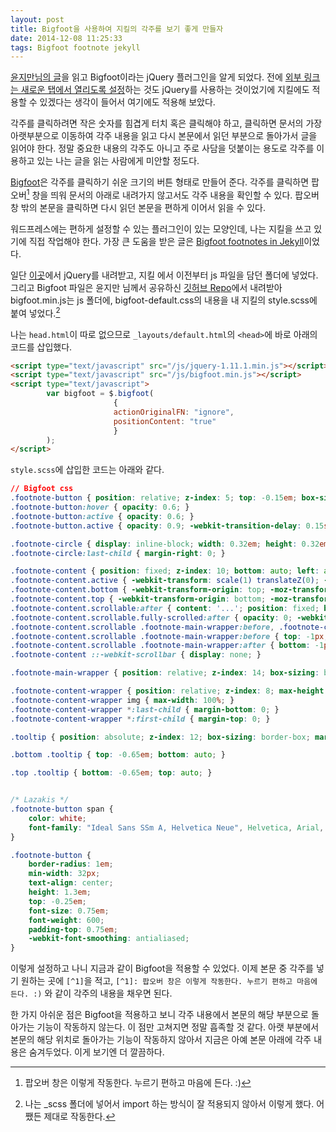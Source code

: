 ```yaml
---
layout: post
title: Bigfoot을 사용하여 지킬의 각주를 보기 좋게 만들자
date: 2014-12-08 11:25:33
tags: Bigfoot footnote jekyll
---
```

[윤지만님의 글](http://yoonjiman.net/2014/12/07/bigfoot/ "블로그의 각주를 멋지게 만들어 주는 Bigfoot - Yoon Jiman")을  읽고 Bigfoot이라는 jQuery 플러그인을 알게 되었다. 전에 [외부 링크는 새로운 탭에서 열리도록 설정](http://halryang.github.io/Open-external-link-in-new-tab/ "jquery를 이용해서 외부 링크를 새 탭에서 열기 :: 한량의 Jekyll 블로그")하는 것도 jQuery를 사용하는 것이었기에 지킬에도 적용할 수 있겠다는 생각이 들어서 여기에도 적용해 보았다.

각주를 클릭하려면 작은 숫자를 힘겹게 터치 혹은 클릭해야 하고, 클릭하면 문서의 가장 아랫부분으로 이동하여 각주 내용을 읽고 다시 본문에서 읽던 부분으로 돌아가서 글을 읽어야 한다. 정말 중요한 내용의 각주도 아니고 주로 사담을 덧붙이는 용도로 각주를 이용하고 있는 나는 글을 읽는 사람에게 미안할 정도다.

[Bigfoot](http://www.bigfootjs.com/ "bigfoot.js")은 각주를 클릭하기 쉬운 크기의 버튼 형태로 만들어 준다. 각주를 클릭하면 팝오버[^1] 창을 띄워 문서의 아래로 내려가지 않고서도 각주 내용을 확인할 수 있다. 팝오버 창 밖의 본문을 클릭하면 다시 읽던 본문을 편하게 이어서 읽을 수 있다.

워드프레스에는 편하게 설정할 수 있는 플러그인이 있는 모양인데, 나는 지킬을 쓰고 있기에 직접 작업해야 한다. 가장 큰 도움을 받은 글은 [Bigfoot footnotes in Jekyll](http://sherifsoliman.com/2014/11/07/Bigfoot%20in%20Jekyll/ "Bigfoot footnotes in Jekyll")이었다.

일단 [이곳](http://jquery.com/download/)에서 jQuery를 내려받고, 지킬 에서 이전부터 js 파일을 담던 폴더에 넣었다. 그리고 Bigfoot 파일은 윤지만 님께서 공유하신 [깃허브 Repo](https://gist.github.com/ilazakis/550767c780cc5a6d625e)에서 내려받아 bigfoot.min.js는 js 폴더에, bigfoot-default.css의 내용을 내 지킬의 style.scss에 붙여 넣었다.[^2]

나는 `head.html`이 따로 없으므로 `_layouts/default.html`의 `<head>`에 바로 아래의 코드를 삽입했다.

```html
<script type="text/javascript" src="/js/jquery-1.11.1.min.js"></script>
<script type="text/javascript" src="/js/bigfoot.min.js"></script>
<script type="text/javascript">
        var bigfoot = $.bigfoot(
                       {
                       actionOriginalFN: "ignore",
                       positionContent: "true"
                       }
        );
</script>
```

`style.scss`에 삽입한 코드는 아래와 같다.

```css
// Bigfoot css
.footnote-button { position: relative; z-index: 5; top: -0.15em; box-sizing: border-box; display: inline-block; padding: 0.34em; margin: 0 0.1em 0 0.2em; border: none; border-radius: 0.3em; cursor: pointer; opacity: 0.3; background-color: #464646; line-height: 0; vertical-align: middle; text-decoration: none; -webkit-transition-property: opacity; -moz-transition-property: opacity; -ms-transition-property: opacity; transition-property: opacity; -webkit-transition-duration: 0.25s; -moz-transition-duration: 0.25s; -ms-transition-duration: 0.25s; transition-duration: 0.25s; }
.footnote-button:hover { opacity: 0.6; }
.footnote-button:active { opacity: 0.6; }
.footnote-button.active { opacity: 0.9; -webkit-transition-delay: 0.15s; -moz-transition-delay: 0.15s; -ms-transition-delay: 0.15s; transition-delay: 0.15s; }

.footnote-circle { display: inline-block; width: 0.32em; height: 0.32em; margin-right: 0.224em; border-radius: 100%; background-color: #e6e6e6; border: none; line-height: 0.5em; }
.footnote-circle:last-child { margin-right: 0; }

.footnote-content { position: fixed; z-index: 10; bottom: auto; left: auto; box-sizing: border-box; max-width: 90%; margin: 1.21924em auto; display: inline-block; -webkit-transform: scale(0.1) translateZ(0); -moz-transform: scale(0.1) translateZ(0); -ms-transform: scale(0.1) translateZ(0); transform: scale(0.1) translateZ(0); -webkit-transform-origin: 50% 0; -moz-transform-origin: 50% 0; -ms-transform-origin: 50% 0; transform-origin: 50% 0; background: #fafafa; opacity: 0; border-radius: 0.5em; border: 1px solid #c3c3c3; box-shadow: 0px 0px 8px rgba(0, 0, 0, 0.3); -webkit-transition-property: opacity, -webkit-transform; -moz-transition-property: opacity, -moz-transform; -ms-transition-property: opacity, -ms-transform; transition-property: opacity, transform; -webkit-transition-duration: 0.25s; -moz-transition-duration: 0.25s; -ms-transition-duration: 0.25s; transition-duration: 0.25s; }
.footnote-content.active { -webkit-transform: scale(1) translateZ(0); -moz-transform: scale(1) translateZ(0); -ms-transform: scale(1) translateZ(0); transform: scale(1) translateZ(0); opacity: 0.97; }
.footnote-content.bottom { -webkit-transform-origin: top; -moz-transform-origin: top; -ms-transform-origin: top; transform-origin: top; }
.footnote-content.top { -webkit-transform-origin: bottom; -moz-transform-origin: bottom; -ms-transform-origin: bottom; transform-origin: bottom; }
.footnote-content.scrollable:after { content: '...'; position: fixed; bottom: 0.45em; right: 50%; z-index: 20; width: 1.5em; margin-right: -0.75em; opacity: 1; background-color: #fafafa; font-family: Georgia; font-weight: bold; font-size: 1.8em; text-align: center; color: rgba(0, 0, 0, 0.08); line-height: 0; -webkit-transition-property: opacity; -moz-transition-property: opacity; -ms-transition-property: opacity; transition-property: opacity; -webkit-transition-duration: 0.25s; -moz-transition-duration: 0.25s; -ms-transition-duration: 0.25s; transition-duration: 0.25s; -webkit-transition-delay: 0.4s; -moz-transition-delay: 0.4s; -ms-transition-delay: 0.4s; transition-delay: 0.4s; }
.footnote-content.scrollable.fully-scrolled:after { opacity: 0; -webkit-transition-delay: 0s; -moz-transition-delay: 0s; -ms-transition-delay: 0s; transition-delay: 0s; }
.footnote-content.scrollable .footnote-main-wrapper:before, .footnote-content.scrollable .footnote-main-wrapper:after { content: ' '; position: absolute; width: 100%; z-index: 12; }
.footnote-content.scrollable .footnote-main-wrapper:before { top: -1px; left: 0; height: 1.1em; border-radius: 0.5em 0.5em 0 0; background: #fafafa; background: -moz-linear-gradient(top, #fafafa 0%, #fafafa 50%, rgba(250, 250, 250, 0) 100%); background: -webkit-gradient(linear, left top, left bottom, color-stop(0%, #fafafa), color-stop(50%, #fafafa), color-stop(100%, rgba(250, 250, 250, 0))); background: -webkit-linear-gradient(top, #fafafa 0%, #fafafa 50%, rgba(250, 250, 250, 0) 100%); background: -o-linear-gradient(top, #fafafa 0%, #fafafa 50%, rgba(250, 250, 250, 0) 100%); background: -ms-linear-gradient(top, #fafafa 0%, #fafafa 50%, rgba(250, 250, 250, 0) 100%); background: linear-gradient(to bottom, #fafafa 0%, #fafafa 50%, rgba(250, 250, 250, 0) 100%); }
.footnote-content.scrollable .footnote-main-wrapper:after { bottom: -1px; left: 0; height: 1.2em; border-radius: 0 0 0.5em 0.5em; background: #fafafa; background: -moz-linear-gradient(bottom, #fafafa 0%, #fafafa 50%, rgba(250, 250, 250, 0) 100%); background: -webkit-gradient(linear, left bottom, left top, color-stop(0%, #fafafa), color-stop(50%, #fafafa), color-stop(100%, rgba(250, 250, 250, 0))); background: -webkit-linear-gradient(bottom, #fafafa 0%, #fafafa 50%, rgba(250, 250, 250, 0) 100%); background: -o-linear-gradient(bottom, #fafafa 0%, #fafafa 50%, rgba(250, 250, 250, 0) 100%); background: -ms-linear-gradient(bottom, #fafafa 0%, #fafafa 50%, rgba(250, 250, 250, 0) 100%); background: linear-gradient(to top, #fafafa 0%, #fafafa 50%, rgba(250, 250, 250, 0) 100%); }
.footnote-content ::-webkit-scrollbar { display: none; }

.footnote-main-wrapper { position: relative; z-index: 14; box-sizing: border-box; overflow: hidden; margin: 0; max-width: 22em; background-color: #fafafa; border-radius: 0.5em; -webkit-transition-property: max-height; -moz-transition-property: max-height; -ms-transition-property: max-height; transition-property: max-height; -webkit-transition-duration: 0.25s; -moz-transition-duration: 0.25s; -ms-transition-duration: 0.25s; transition-duration: 0.25s; }

.footnote-content-wrapper { position: relative; z-index: 8; max-height: 15em; padding: 1.1em 1.3em 1.2em; box-sizing: border-box; overflow: auto; -webkit-overflow-scrolling: touch; background: #fafafa; border-radius: 0.5em; }
.footnote-content-wrapper img { max-width: 100%; }
.footnote-content-wrapper *:last-child { margin-bottom: 0; }
.footnote-content-wrapper *:first-child { margin-top: 0; }

.tooltip { position: absolute; z-index: 12; box-sizing: border-box; margin-left: -0.65em; width: 1.3em; height: 1.3em; -webkit-transform: rotate(45deg); -moz-transform: rotate(45deg); -ms-transform: rotate(45deg); transform: rotate(45deg); background: #fafafa; border: 1px solid #c3c3c3; box-shadow: 0px 0px 8px rgba(0, 0, 0, 0.3); border-top-left-radius: 0; }

.bottom .tooltip { top: -0.65em; bottom: auto; }

.top .tooltip { bottom: -0.65em; top: auto; }


/* Lazakis */
.footnote-button span {
	color: white;
	font-family: "Ideal Sans SSm A, Helvetica Neue", Helvetica, Arial, sans-serif;
}

.footnote-button {
	border-radius: 1em;
	min-width: 32px;
	text-align: center;
	height: 1.3em;
	top: -0.25em;
	font-size: 0.75em;
	font-weight: 600;
	padding-top: 0.75em;
	-webkit-font-smoothing: antialiased;
}
```

이렇게 설정하고 나니 지금과 같이 Bigfoot을 적용할 수 있었다. 이제 본문 중 각주를 넣기 원하는 곳에 `[^1]`을 적고, `[^1]: 팝오버 창은 이렇게 작동한다. 누르기 편하고 마음에 든다. :)` 와 같이 각주의 내용을 채우면 된다.

한 가지 아쉬운 점은 Bigfoot을 적용하고 보니 각주 내용에서 본문의 해당 부분으로 돌아가는 기능이 작동하지 않는다. 이 점만 고쳐지면 정말 흡족할 것 같다. 아랫 부분에서 본문의 해당 위치로 돌아가는 기능이 작동하지 않아서 지금은 아예 본문 아래에 각주 내용은 숨겨두었다. 이게 보기엔 더 깔끔하다.

[^1]: 팝오버 창은 이렇게 작동한다. 누르기 편하고 마음에 든다. :)

[^2]: 나는 _scss 폴더에 넣어서 import 하는 방식이 잘 적용되지 않아서 이렇게 했다. 어쨌든 제대로 작동한다.
